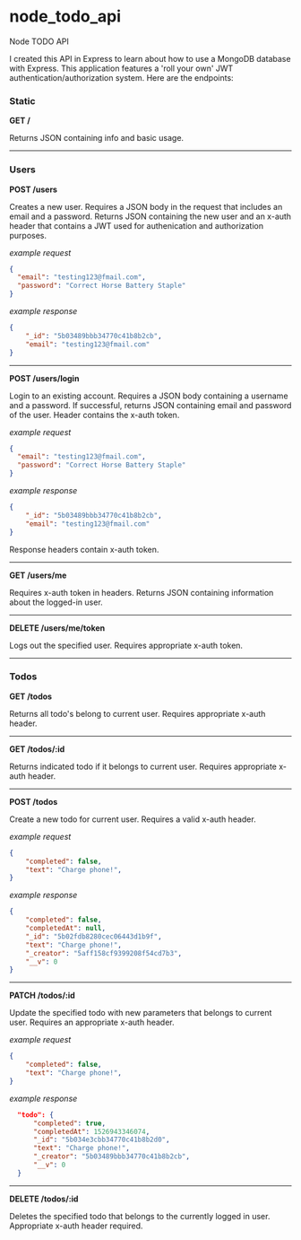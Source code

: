 # node_todo_api
Node TODO API

I created this API in Express to learn about how to use a MongoDB database with Express. This application features a 'roll your own' 
JWT authentication/authorization system. Here are the endpoints:

### Static
**GET /**

Returns JSON containing info and basic usage.

---
### Users
**POST /users**

Creates a new user. Requires a JSON body in the request that includes an email and a password. Returns JSON containing the new user
and an x-auth header that contains a JWT used for authenication and authorization purposes.

*example request*

```json
{
  "email": "testing123@fmail.com",
  "password": "Correct Horse Battery Staple"
}
```
*example response*

```json
{
    "_id": "5b03489bbb34770c41b8b2cb",
    "email": "testing123@fmail.com"
}
```
---

**POST /users/login**

Login to an existing account. Requires a JSON body containing a username and a password. If successful, returns JSON containing email and password of the user. Header contains the x-auth token.

*example request*

```json
{
  "email": "testing123@fmail.com",
  "password": "Correct Horse Battery Staple"
}
```

*example response*

```json
{
    "_id": "5b03489bbb34770c41b8b2cb",
    "email": "testing123@fmail.com"
}
```

Response headers contain x-auth token.

---

**GET /users/me**

Requires x-auth token in headers. Returns JSON containing information about the logged-in user.

---

**DELETE /users/me/token**

Logs out the specified user. Requires appropriate x-auth token. 


---

### Todos

**GET /todos**

Returns all todo's belong to current user. Requires appropriate x-auth header.

---

**GET /todos/:id**

Returns indicated todo if it belongs to current user. Requires appropriate x-auth header.

---

**POST /todos**

Create a new todo for current user. Requires a valid x-auth header.

*example request*

```json
{
    "completed": false,
    "text": "Charge phone!",
}
```

*example response*

```json
{
    "completed": false,
    "completedAt": null,
    "_id": "5b02fdb8280cec06443d1b9f",
    "text": "Charge phone!",
    "_creator": "5aff158cf9399208f54cd7b3",
    "__v": 0
}
```
---


**PATCH /todos/:id**

Update the specified todo with new parameters that belongs to current user. Requires an appropriate x-auth header.

*example request*

```json
{
    "completed": false,
    "text": "Charge phone!",
}
```

*example response*

```json
  "todo": {
      "completed": true,
      "completedAt": 1526943346074,
      "_id": "5b034e3cbb34770c41b8b2d0",
      "text": "Charge phone!",
      "_creator": "5b03489bbb34770c41b8b2cb",
      "__v": 0
  }
```


---

**DELETE /todos/:id**

Deletes the specified todo that belongs to the currently logged in user. Appropriate x-auth header required.
